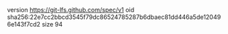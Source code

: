 version https://git-lfs.github.com/spec/v1
oid sha256:22e7cc2bbcd3545f79dc86524785287b6dbaec81dd446a5de120496e143f7cd2
size 94

